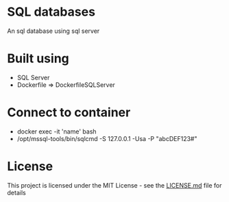 # SQL databases
An sql database using sql server

# Built using
- SQL Server
- Dockerfile => DockerfileSQLServer

# Connect to container
- docker exec -it 'name' bash
- /opt/mssql-tools/bin/sqlcmd -S 127.0.0.1 -Usa -P "abcDEF123#"

# License

This project is licensed under the MIT License - see the [LICENSE.md](LICENSE.md) file for details

